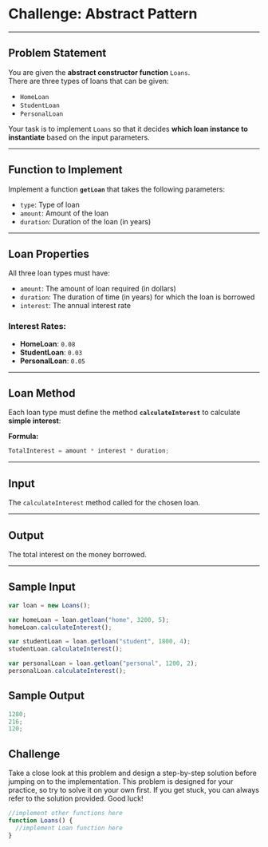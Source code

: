 # Challenge: Abstract Pattern

---

## Problem Statement

You are given the **abstract constructor function** `Loans`.  
There are three types of loans that can be given:

- `HomeLoan`
- `StudentLoan`
- `PersonalLoan`

Your task is to implement `Loans` so that it decides **which loan instance to instantiate** based on the input parameters.

---

## Function to Implement

Implement a function **`getLoan`** that takes the following parameters:

- `type`: Type of loan
- `amount`: Amount of the loan
- `duration`: Duration of the loan (in years)

---

## Loan Properties

All three loan types must have:

- `amount`: The amount of loan required (in dollars)
- `duration`: The duration of time (in years) for which the loan is borrowed
- `interest`: The annual interest rate

### Interest Rates:

- **HomeLoan**: `0.08`
- **StudentLoan**: `0.03`
- **PersonalLoan**: `0.05`

---

## Loan Method

Each loan type must define the method **`calculateInterest`** to calculate **simple interest**:

**Formula:**

```javascript
TotalInterest = amount * interest * duration;
```

---

## Input

The `calculateInterest` method called for the chosen loan.

---

## Output

The total interest on the money borrowed.

---

## Sample Input

```javascript
var loan = new Loans();

var homeLoan = loan.getloan("home", 3200, 5);
homeLoan.calculateInterest();

var studentLoan = loan.getloan("student", 1800, 4);
studentLoan.calculateInterest();

var personalLoan = loan.getloan("personal", 1200, 2);
personalLoan.calculateInterest();
```

## Sample Output

```javascript
1280;
216;
120;
```

## Challenge

Take a close look at this problem and design a step-by-step solution before jumping on to the implementation. This problem is designed for your practice, so try to solve it on your own first. If you get stuck, you can always refer to the solution provided. Good luck!

```javascript
//implement other functions here
function Loans() {
  //implement Loan function here
}
```

